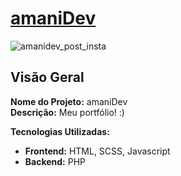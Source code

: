 # [amaniDev](https://amanidev.com)
![amanidev_post_insta](https://github.com/user-attachments/assets/bb4c34f9-72c7-4cd7-aa01-67fa336cd570)
## Visão Geral
**Nome do Projeto:** amaniDev  
**Descrição:** Meu portfólio! :)

**Tecnologias Utilizadas:**
- **Frontend:** HTML, SCSS, Javascript
- **Backend:** PHP
